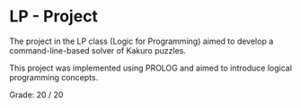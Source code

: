 # LP - Project

The project in the LP class (Logic for Programming) aimed to develop a command-line-based solver of Kakuro puzzles.

This project was implemented using PROLOG and aimed to introduce logical programming concepts.

Grade: 20 / 20